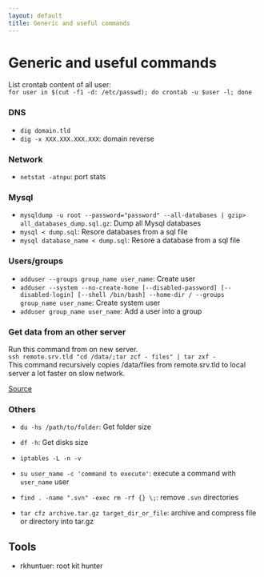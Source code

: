 ```yaml
---
layout: default
title: Generic and useful commands
---
```


# Generic and useful commands

List crontab content of all user:  
`for user in $(cut -f1 -d: /etc/passwd); do crontab -u $user -l; done`

### DNS

- `dig domain.tld`
- `dig -x XXX.XXX.XXX.XXX`: domain reverse

### Network

- `netstat -atnpu`: port stats

### Mysql

- `mysqldump -u root --password="password" --all-databases | gzip> all_databases_dump.sql.gz`: Dump all Mysql databases
- `mysql < dump.sql`: Resore databases from a sql file
- `mysql database_name < dump.sql`: Resore a database from a sql file


### Users/groups

- `adduser --groups group_name user_name`: Create user
- `adduser --system --no-create-home [--disabled-password] [--disabled-login] [--shell /bin/bash] --home-dir / --groups group_name user_name`: Create system user
- `adduser group_name user_name`: Add a user into a group

### Get data from an other server

Run this command from on new server.  
`ssh remote.srv.tld "cd /data/;tar zcf - files" | tar zxf -`  
This command recursively copies /data/files from remote.srv.tld to local server a lot faster on slow network.

[Source](http://www.tonido.com/blog/index.php/2009/04/09/network-file-transfer-with-on-the-fly-compression/)

### Others

- `du -hs /path/to/folder`: Get folder size
- `df -h`: Get disks size

- `iptables -L -n -v`

- `su user_name -c 'command to execute'`: execute a command with `user_name` user

- `find . -name ".svn" -exec rm -rf {} \;`: remove `.svn` directories

- `tar cfz archive.tar.gz target_dir_or_file`: archive and compress file or directory into tar.gz


## Tools

- rkhuntuer: root kit hunter